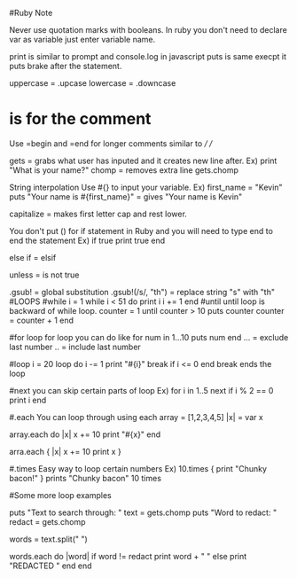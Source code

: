 #Ruby Note

Never use quotation marks with booleans.
In ruby you don't need to declare var as variable just enter variable name.

print is similar to prompt and console.log in javascript
puts is same execpt it puts brake after the statement.

uppercase = .upcase
lowercase = .downcase

# is for the comment

Use =begin and =end for longer comments similar to */ /*

gets = grabs what user has inputed and it creates new line after. Ex) print "What is your name?"
chomp = removes extra line
gets.chomp 

String interpolation
Use #{} to input your variable.
Ex) first_name = "Kevin"
puts "Your name is #{first_name}" = gives "Your name is Kevin"

capitalize = makes first letter cap and rest lower.

You don't put () for if statement in Ruby and you will need to type end to end the statement
Ex) if true 
        print true 
    end

else if = elsif

unless = is not true

.gsub! = global substitution
.gsub!(/s/, "th") = replace string "s" with "th"
#LOOPS
#while
i = 1
while i < 51 do
    print i
    i += 1
end
#until
until loop is backward of while loop.
counter = 1
until counter > 10
  puts counter
  counter = counter + 1
end

#for loop
for loop you can do like
for num in 1...10
  puts num
end
... = exclude last number
.. = include last number

#loop
i = 20
loop do
  i -= 1
  print "#{i}"
  break if i <= 0
end
break ends the loop

#next
you can skip certain parts of loop
Ex)
for i in 1..5
  next if i % 2 == 0
  print i
end

#.each
You can loop through using each
array = [1,2,3,4,5]
|x| = var x

array.each do |x|
  x += 10
  print "#{x}"
end

arra.each { 
    |x| x += 10
    print x
}

#.times
Easy way to loop certain numbers
Ex) 10.times { print "Chunky bacon!" }
prints "Chunky bacon" 10 times

#Some more loop examples

puts "Text to search through: "
text = gets.chomp
puts "Word to redact: "
redact = gets.chomp

words = text.split(" ")

words.each do |word|
  if word != redact
    print word + " "
  else
    print "REDACTED "
  end
end